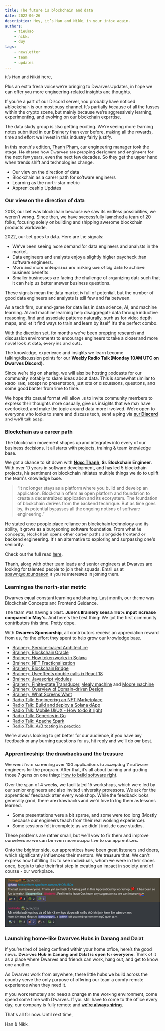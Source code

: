 ```yaml
---
title: The future is blockchain and data
date: 2022-06-26
description: Hey, it’s Han and Nikki in your inbox again.
authors: 
    - tieubao
    - nikki
    - duy
tags: 
    - newsletter
    - team
    - updates
---
```

It’s Han and Nikki here,

Plus an extra fresh voice we’re bringing to Dwarves Updates, in hope we can offer you more engineering-related insights and thoughts.

If you’re a part of our Discord server, you probably have noticed #blockchain is our most busy channel. It’s partially because of all the fusses within the crypto scene, but mainly because we’re aggressively learning, experimenting, and evolving on our blockchain expertise.

The data study group is also getting exciting. We’re seeing more learning notes submitted in our Brainery than ever before, making all the rewards, time and effort we invest in this industry fairly justify.

In this month's edition, [Thanh Pham](https://www.linkedin.com/in/thanh-pham-466326108/), our engineering manager took the stage. He shares how Dwarves are prepping designers and engineers for the next few years, even the next few decades. So they get the upper hand when trends shift and technologies change.

- Our view on the direction of data
- Blockchain as a career path for software engineers
- Learning as the north-star metric
- Apprenticeship Updates

### Our view on the direction of data

2018, our bet was blockchain because we saw its endless possibilities, we weren’t wrong. Since then, we have successfully launched a team of 20 folks, focusing solely on building and shipping awesome blockchain products worldwide.

2022, our bet goes to data. Here are the signals:

- We've been seeing more demand for data engineers and analysts in the market.
- Data engineers and analysts enjoy a slightly higher paycheck than software engineers.
- More and more enterprises are making use of big data to achieve business benefits.
- Smaller businesses are facing the challenge of organizing data such that it can help us better answer business questions.

These signals mean the data market is full of potential, but the number of good data engineers and analysts is still few and far between.

As a tech firm, our end-game for data lies in data science, AI, and machine learning. AI and machine learning help disaggregate data through inductive reasoning, find and associate patterns naturally, such as for video depth maps, and let it find ways to train and learn by itself. It’s the perfect combo.

With the direction set, for months we’ve been prepping research and discussion environments to encourage engineers to take a closer and more novel look at data, every ins and outs.

The knowledge, experience and insights we learn become talking/discussion points for our **Weekly Radio Talk (Monday 10AM UTC on Dwarves Discord)**.

Since we’re big on sharing, we will also be hosting podcasts for our community, notably to share ideas about data. This is somewhat similar to Rado Talk, except no presentation, just lots of discussions, questions, and some good banter from time to time.

We hope this casual format will allow us to invite community members to express their thoughts more casually, give us insights that we may have overlooked, and make the topic around data more involved. We’re open to everyone who looks to share and discuss tech, send a ping via [**our Discord**](http://discord.gg/dfoundation) and we’ll talk asap.

### Blockchain as a career path

The blockchain movement shapes up and integrates into every of our business decisions. It all starts with projects, training & team knowledge base.

We got a chance to sit down with **[Ngoc Thanh](https://www.linkedin.com/in/pham-ngoc-thanh-99626249/), Sr. Blockchain Engineer**. With over 10 years in software development, and has led 5 blockchain projects, his sentiment on blockchain initiates multiple things we do to uplift the team's knowledge base.

> “It no longer stays as a platform where you build and develop an application. Blockchain offers an open platform and foundation to create a decentralized application and its ecosystem. The foundation of blockchain derives from the backend technique. But as time goes by, its potential bypasses all the ongoing notions of software engineering.”

He stated once people place reliance on blockchain technology and its ability, it grows as a burgeoning software foundation. From what he concepts, blockchain opens other career paths alongside frontend or backend engineering. It's an alternative to exploring and surpassing one's seniority.

Check out the full read [here](https://memo.d.foundation/careers/apprentice/df-apprenticeship-2022-meet-the-mentors-ngoc-thanh-pham/).

Thanh, along with other team leads and senior engineers at Dwarves are looking for talented people to join their squads. Email us at [spawn@d.foundation](mailto:spawn@d.foundation) if you’re interested in joining them.

### Learning as the north-star metric

Dwarves equal constant learning and sharing. Last month, our theme was Blockchain Concepts and Frontend Guidance.

The team was having a blast. **June's Brainery sees a 116% input increase compared to May's.** And here's the best thing: We got the first community contributors this time. Pretty dope.

With **Dwarves Sponsorship**, all contributors receive an appreciation reward from us, for the effort they spent to help grow our knowledge base.

- [Brainery: Service-based Architecture](https://brain.d.foundation/Engineering/Service-based+architecture)
- [Brainery: Blockchain Oracle](https://brain.d.foundation/Engineering/Blockchain+Oracle)
- [Brainery: How token works in Solana](https://brain.d.foundation/Blockchain/How+Tokens+Work+on+Solana)
- [Brainery: NFT Fractionalization](https://brain.d.foundation/Blockchain/NFT+Fractionalization)
- [Brainery: Blockchain Bridge](https://brain.d.foundation/Blockchain/Blockchain+Bridge)
- [Brainery: Useeffects double calls in React 18](https://brain.d.foundation/Frontend/useEffect+double+calls+in+React+18)
- [Brainery: Javascript Modules](https://brain.d.foundation/Frontend/JavaScript+modules)
- [Brainery: Finite-state Transducer](https://brain.d.foundation/Engineering/Finite-state+transducer), [Mealy machine](https://brain.d.foundation/Engineering/Mealy+machine) and [Moore machine](https://brain.d.foundation/Engineering/Moore+machine)
- [Brainery: Overview of Domain-driven Design](https://brain.d.foundation/Engineering/Overview+of+Domain+Driven+Design)
- [Brainery: What Screens Want](https://brain.d.foundation/Engineering/Overview+of+Domain+Driven+Design)
- [Radio Talk: Engineering an NFT Marketplace](https://www.youtube.com/watch?v=_GEw4qIiex4)
- [Radio Talk: Build and deploy a Solana dApp](https://www.youtube.com/watch?v=pWNjpvr8U98)
- [Radio Talk: Mobile UI/UX - How to do it right](https://www.youtube.com/watch?v=MW9o6Q2Zwt4)
- [Radio Talk: Generics in Go](https://www.youtube.com/watch?v=96bHvQQLaMk)
- [Radio Talk: Apache Spark](https://www.youtube.com/watch?v=6nini4cmk1E)
- [Radio Talk: A/B testing in practice](https://www.youtube.com/watch?v=ereZ_HpOkvI)

We’re always looking to get better for our audience, if you have any feedback or any burning questions for us, hit reply and we’ll do our best.

### Apprenticeship: the drawbacks and the treasure

We went from screening over 150 applications to accepting 7 software engineers for the program. After that, it’s all about training and guiding those 7 gems on one thing: [How to build software right](https://bit.ly/3QH3pm4).

Over the span of 4 weeks, we facilitated 15 workshops, which were led by our senior engineers and also invited university professors. We ask for the apprentices’ feedback after every workshop. While the feedback looks generally good, there are drawbacks and we'd love to log them as lessons learned.

- Some presentations were a bit sparse, and some were too long (Mostly because our engineers teach from their real working experience).
- Some sessions felt incomplete as we didn’t include case studies.

These problems are rather small, but we’ll vow to fix them and improve ourselves so we can be even more supportive to our apprentices.

Onto the brighter side, our apprentices have been great listeners and doers, which significantly influences their mentors. We treasure that. We can't express how fulfilling it is to see individuals, whom we were in their shoes once, begin to take their first step in creating an impact in society, and of course - our workplace.

![](assets/blockchain-and-data-20240312111132842.webp)

### Launching home-like Dwarves Hubs in Danang and Dalat

If you’re tired of being confined within your home office, here’s the good news. **Dwarves Hub in Danang and Dalat is open for everyone**. Think of it as a place where Dwarves and friends can work, hang out, and get to know one another.

As Dwarves work from anywhere, these little hubs we build across the country serve the only purpose of offering our team a comfy remote experience when they need it.

If you work remotely and need a change in the working environment, come spend some time with Dwarves. If you still have to come to the office every day, our company is fully remote and [**we’re always hiring**](https://memo.d.foundation/careers/hiring/).

That's all for now. Until next time,

Han & Nikki.
